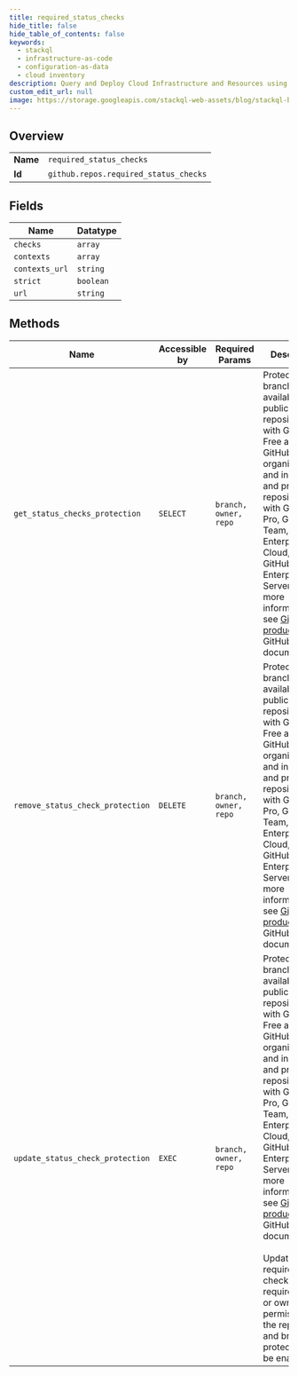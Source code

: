 ```yaml
---
title: required_status_checks
hide_title: false
hide_table_of_contents: false
keywords:
  - stackql
  - infrastructure-as-code
  - configuration-as-data
  - cloud inventory
description: Query and Deploy Cloud Infrastructure and Resources using SQL
custom_edit_url: null
image: https://storage.googleapis.com/stackql-web-assets/blog/stackql-blog-post-featured-image.png
---
```

  
    

## Overview
<table><tbody>
<tr><td><b>Name</b></td><td><code>required_status_checks</code></td></tr>
<tr><td><b>Id</b></td><td><code>github.repos.required_status_checks</code></td></tr>
</tbody></table>

## Fields
| Name | Datatype |
| ---- | -------- |
| `checks` | `array` |
| `contexts` | `array` |
| `contexts_url` | `string` |
| `strict` | `boolean` |
| `url` | `string` |
## Methods
| Name | Accessible by | Required Params | Description |
| ---- | ------------- | --------------- | ----------- |
| `get_status_checks_protection` | `SELECT` | `branch, owner, repo` | Protected branches are available in public repositories with GitHub Free and GitHub Free for organizations, and in public and private repositories with GitHub Pro, GitHub Team, GitHub Enterprise Cloud, and GitHub Enterprise Server. For more information, see [GitHub's products](https://docs.github.com/github/getting-started-with-github/githubs-products) in the GitHub Help documentation. |
| `remove_status_check_protection` | `DELETE` | `branch, owner, repo` | Protected branches are available in public repositories with GitHub Free and GitHub Free for organizations, and in public and private repositories with GitHub Pro, GitHub Team, GitHub Enterprise Cloud, and GitHub Enterprise Server. For more information, see [GitHub's products](https://docs.github.com/github/getting-started-with-github/githubs-products) in the GitHub Help documentation. |
| `update_status_check_protection` | `EXEC` | `branch, owner, repo` | Protected branches are available in public repositories with GitHub Free and GitHub Free for organizations, and in public and private repositories with GitHub Pro, GitHub Team, GitHub Enterprise Cloud, and GitHub Enterprise Server. For more information, see [GitHub's products](https://docs.github.com/github/getting-started-with-github/githubs-products) in the GitHub Help documentation.<br /><br />Updating required status checks requires admin or owner permissions to the repository and branch protection to be enabled. |
